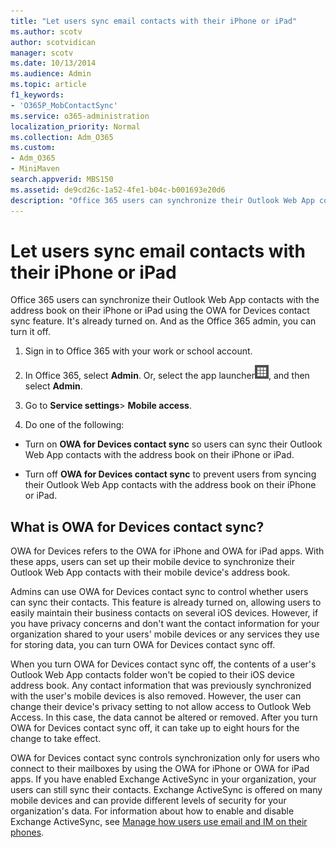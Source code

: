 ```yaml
---
title: "Let users sync email contacts with their iPhone or iPad"
ms.author: scotv
author: scotvidican
manager: scotv
ms.date: 10/13/2014
ms.audience: Admin
ms.topic: article
f1_keywords:
- 'O365P_MobContactSync'
ms.service: o365-administration
localization_priority: Normal
ms.collection: Adm_O365
ms.custom:
- Adm_O365
- MiniMaven
search.appverid: MBS150
ms.assetid: de9cd26c-1a52-4fe1-b04c-b001693e20d6
description: "Office 365 users can synchronize their Outlook Web App contacts with the address book on their iPhone or iPad using the OWA for Devices contact sync feature. It's already turned on. And as the Office 365 admin, you can turn it off."
---
```


# Let users sync email contacts with their iPhone or iPad

 Office 365 users can synchronize their Outlook Web App contacts with the address book on their iPhone or iPad using the OWA for Devices contact sync feature. It's already turned on. And as the Office 365 admin, you can turn it off. 
  
1. Sign in to Office 365 with your work or school account. 
    
2. In Office 365, select **Admin**. Or, select the app launcher![Office 365 app launcher icon](media/0aaa6945-f9a4-4b13-bf5f-d5c5dbe978fb.png), and then select **Admin**.

3. Go to **Service settings**\> **Mobile access**.
    
4. Do one of the following:
    
  - Turn on **OWA for Devices contact sync** so users can sync their Outlook Web App contacts with the address book on their iPhone or iPad. 
    
  - Turn off **OWA for Devices contact sync** to prevent users from syncing their Outlook Web App contacts with the address book on their iPhone or iPad. 
    
## What is OWA for Devices contact sync?
<a name="__top"> </a>

OWA for Devices refers to the OWA for iPhone and OWA for iPad apps. With these apps, users can set up their mobile device to synchronize their Outlook Web App contacts with their mobile device's address book. 
  
Admins can use OWA for Devices contact sync to control whether users can sync their contacts. This feature is already turned on, allowing users to easily maintain their business contacts on several iOS devices. However, if you have privacy concerns and don't want the contact information for your organization shared to your users' mobile devices or any services they use for storing data, you can turn OWA for Devices contact sync off. 
  
When you turn OWA for Devices contact sync off, the contents of a user's Outlook Web App contacts folder won't be copied to their iOS device address book. Any contact information that was previously synchronized with the user's mobile devices is also removed. However, the user can change their device's privacy setting to not allow access to Outlook Web Access. In this case, the data cannot be altered or removed. After you turn OWA for Devices contact sync off, it can take up to eight hours for the change to take effect. 
  
OWA for Devices contact sync controls synchronization only for users who connect to their mailboxes by using the OWA for iPhone or OWA for iPad apps. If you have enabled Exchange ActiveSync in your organization, your users can still sync their contacts. Exchange ActiveSync is offered on many mobile devices and can provide different levels of security for your organization's data. For information about how to enable and disable Exchange ActiveSync, see [Manage how users use email and IM on their phones](https://support.office.com/article/270f95fb-6e8f-4813-a29d-57f83fbb7f2f).
  

